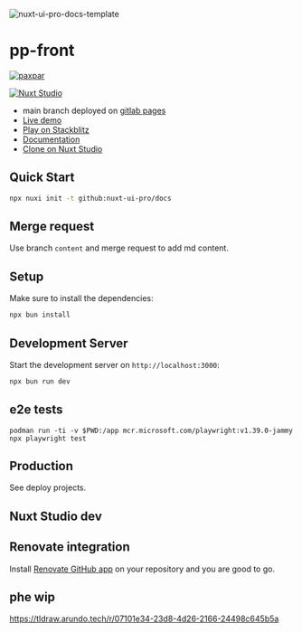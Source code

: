 ![nuxt-ui-pro-docs-template](https://github.com/nuxt-ui-pro/docs/assets/904724/67fc15a7-92f6-4566-95b9-fe099012473c)






# pp-front

[![paxpar](https://img.shields.io/badge/Made%20with-paxpar-1D9FD7?logo=python&labelColor=000000)](https://paxpar.tech)

[![Nuxt Studio](https://img.shields.io/badge/Open%20in%20Nuxt%20Studio-18181B?&logo=nuxt.js&logoColor=3BB5EC)](https://nuxt.studio/themes/docs)

- main branch deployed on [gitlab pages](https://pp-front-arundo-tech-cb9705d0248f802b36e552c354b81a754c162e60a5.gitlab.io/)
- [Live demo](https://nuxt-ui-pro-template-docs.vercel.app/)
- [Play on Stackblitz](https://stackblitz.com/github/nuxt-ui-pro/docs)
- [Documentation](https://ui.nuxt.com/pro/guide)
- [Clone on Nuxt Studio](https://nuxt.studio/themes/docs)


## Quick Start

```bash [Terminal]
npx nuxi init -t github:nuxt-ui-pro/docs
```

## Merge request

Use branch `content` and merge request to add md content.

## Setup

Make sure to install the dependencies:

```bash
npx bun install
```

## Development Server

Start the development server on `http://localhost:3000`:

```bash
npx bun run dev
```


## e2e tests

```
podman run -ti -v $PWD:/app mcr.microsoft.com/playwright:v1.39.0-jammy
npx playwright test
```

## Production

See deploy projects.

## Nuxt Studio dev


## Renovate integration

Install [Renovate GitHub app](https://github.com/apps/renovate/installations/select_target) on your repository and you are good to go.

## phe wip

https://tldraw.arundo.tech/r/07101e34-23d8-4d26-2166-24498c645b5a

